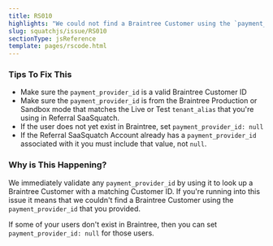 ```yaml
---
title: RS010
highlights: "We could not find a Braintree Customer using the `payment_provider_id` you provided: {{paymentProviderId}}. `payment_provider_id` must be a either valid Braintree Customer Id or `null`."
slug: squatchjs/issue/RS010
sectionType: jsReference
template: pages/rscode.html
---
```


### Tips To Fix This

 - Make sure the `payment_provider_id` is a valid Braintree Customer ID
 - Make sure the `payment_provider_id` is from the Braintree Production or Sandbox mode that matches the Live or Test `tenant_alias` that you're using in Referral SaaSquatch.
 - If the user does not yet exist in Braintree, set `payment_provider_id: null`
 - If the Referral SaaSquatch Account already has a `payment_provider_id` associated with it you must include that value, not `null`.


### Why is This Happening?

We immediately validate any `payment_provider_id` by using it to look up a Braintree Customer with a matching Customer ID. If you're running into this issue it means that we couldn't find a Braintree Customer using the `payment_provider_id` that you provided. 

If some of your users don't exist in Braintree, then you can set `payment_provider_id: null` for those users.